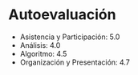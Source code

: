 # Autoevaluación
- Asistencia y Participación: 5.0
- Análisis: 4.0
- Algoritmo: 4.5
- Organización y Presentación: 4.7